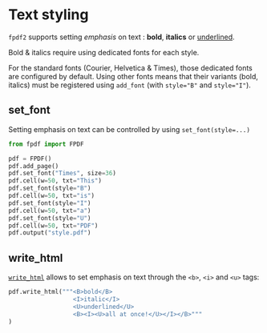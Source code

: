 # Text styling #

`fpdf2` supports setting _emphasis_ on text : **bold**, __italics__ or <u>underlined</u>.

Bold & italics require using dedicated fonts for each style.

For the standard fonts (Courier, Helvetica & Times), those dedicated fonts are configured by default.
Using other fonts means that their variants (bold, italics)
must be registered using `add_font` (with `style="B"` and `style="I"`).


## set_font ##

Setting emphasis on text can be controlled by using `set_font(style=...)`

```python
from fpdf import FPDF

pdf = FPDF()
pdf.add_page()
pdf.set_font("Times", size=36)
pdf.cell(w=50, txt="This")
pdf.set_font(style="B")
pdf.cell(w=50, txt="is")
pdf.set_font(style="I")
pdf.cell(w=50, txt="a")
pdf.set_font(style="U")
pdf.cell(w=50, txt="PDF")
pdf.output("style.pdf")
```


## write_html ##

[`write_html`](HTML.html) allows to set emphasis on text through the `<b>`, `<i>` and `<u>` tags:

```python
pdf.write_html("""<B>bold</B>
                  <I>italic</I>
                  <U>underlined</U>
                  <B><I><U>all at once!</U></I></B>"""
)
```
